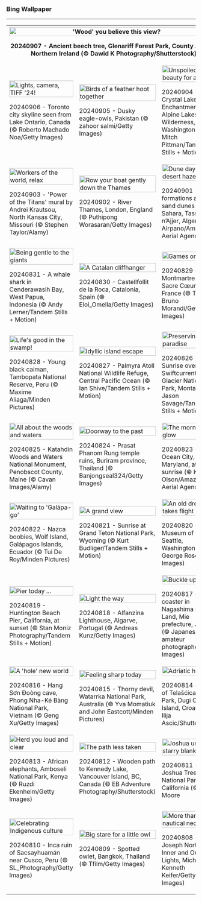 <h3>
 Bing Wallpaper
</h3>
<hr/>
<table>
<tr>
<th colspan="3">
<img alt="'Wood' you believe this view?" src="https://www.bing.com/th?id=OHR.GlenariffPark_EN-US3914128007_UHD.jpg&amp;rf=LaDigue_UHD.jpg&amp;pid=hp&amp;w=3840&amp;h=2160&amp;rs=1&amp;c=4" width="100%"/><p>20240907 - Ancient beech tree, Glenariff Forest Park, County Antrim, Northern Ireland (© Dawid K Photography/Shutterstock)</p></th>
</tr>
<tr>
<td><img alt="Lights, camera, TIFF '24!" src="https://www.bing.com/th?id=OHR.TIFF2024_EN-US9586964456_UHD.jpg&amp;rf=LaDigue_UHD.jpg&amp;pid=hp&amp;w=3840&amp;h=2160&amp;rs=1&amp;c=4" width="100%"/><p>20240906 - Toronto city skyline seen from Lake Ontario, Canada (© Roberto Machado Noa/Getty Images)</p></td>
<td><img alt="Birds of a feather hoot together" src="https://www.bing.com/th?id=OHR.DuskyOwls_EN-US9845705930_UHD.jpg&amp;rf=LaDigue_UHD.jpg&amp;pid=hp&amp;w=3840&amp;h=2160&amp;rs=1&amp;c=4" width="100%"/><p>20240905 - Dusky eagle-owls, Pakistan (© zahoor salmi/Getty Images)</p></td>
<td><img alt="Unspoiled beauty for all" src="https://www.bing.com/th?id=OHR.AlpineLakes_EN-US9676616320_UHD.jpg&amp;rf=LaDigue_UHD.jpg&amp;pid=hp&amp;w=3840&amp;h=2160&amp;rs=1&amp;c=4" width="100%"/><p>20240904 - Crystal Lake in the Enchantments, Alpine Lakes Wilderness, Washington (© Mitch Pittman/Tandem Stills + Motion)</p></td>
</tr>
<tr>
<td><img alt="Workers of the world, relax" src="https://www.bing.com/th?id=OHR.KansasMural_EN-US9504361321_UHD.jpg&amp;rf=LaDigue_UHD.jpg&amp;pid=hp&amp;w=3840&amp;h=2160&amp;rs=1&amp;c=4" width="100%"/><p>20240903 - 'Power of the Titans' mural by Andrei Krautsou, North Kansas City, Missouri (© Stephen Taylor/Alamy)</p></td>
<td><img alt="Row your boat gently down the Thames" src="https://www.bing.com/th?id=OHR.ThamesLondon_EN-US9385705885_UHD.jpg&amp;rf=LaDigue_UHD.jpg&amp;pid=hp&amp;w=3840&amp;h=2160&amp;rs=1&amp;c=4" width="100%"/><p>20240902 - River Thames, London, England (© Puthipong Worasaran/Getty Images)</p></td>
<td><img alt="Dune days and desert haze" src="https://www.bing.com/th?id=OHR.DjanetAlgeria_EN-US9175224323_UHD.jpg&amp;rf=LaDigue_UHD.jpg&amp;pid=hp&amp;w=3840&amp;h=2160&amp;rs=1&amp;c=4" width="100%"/><p>20240901 - Rock formations and sand dunes in the Sahara, Tassili n’Ajjer, Algeria (© Airpano/Amazing Aerial Agency)</p></td>
</tr>
<tr>
<td><img alt="Being gentle to the giants" src="https://www.bing.com/th?id=OHR.WhaleSharkDay_EN-US8979838463_UHD.jpg&amp;rf=LaDigue_UHD.jpg&amp;pid=hp&amp;w=3840&amp;h=2160&amp;rs=1&amp;c=4" width="100%"/><p>20240831 - A whale shark in Cenderawasih Bay, West Papua, Indonesia (© Andy Lerner/Tandem Stills + Motion)</p></td>
<td><img alt="A Catalan cliffhanger" src="https://www.bing.com/th?id=OHR.CastellfollitSpain_EN-US8880313790_UHD.jpg&amp;rf=LaDigue_UHD.jpg&amp;pid=hp&amp;w=3840&amp;h=2160&amp;rs=1&amp;c=4" width="100%"/><p>20240830 - Castellfollit de la Roca, Catalonia, Spain (© Eloi_Omella/Getty Images)</p></td>
<td><img alt="Games on" src="https://www.bing.com/th?id=OHR.ParalympicsParis_EN-US0355511969_UHD.jpg&amp;rf=LaDigue_UHD.jpg&amp;pid=hp&amp;w=3840&amp;h=2160&amp;rs=1&amp;c=4" width="100%"/><p>20240829 - Montmartre and Sacre Cœur, Paris, France (© Tuul &amp; Bruno Morandi/Getty Images)</p></td>
</tr>
<tr>
<td><img alt="Life's good in the swamp!" src="https://www.bing.com/th?id=OHR.YoungCaiman_EN-US8572688559_UHD.jpg&amp;rf=LaDigue_UHD.jpg&amp;pid=hp&amp;w=3840&amp;h=2160&amp;rs=1&amp;c=4" width="100%"/><p>20240828 - Young black caiman, Tambopata National Reserve, Peru (© Maxime Aliaga/Minden Pictures)</p></td>
<td><img alt="Idyllic island escape" src="https://www.bing.com/th?id=OHR.PalmyraAtoll_EN-US8399787979_UHD.jpg&amp;rf=LaDigue_UHD.jpg&amp;pid=hp&amp;w=3840&amp;h=2160&amp;rs=1&amp;c=4" width="100%"/><p>20240827 - Palmyra Atoll National Wildlife Refuge, Central Pacific Ocean (© Ian Shive/Tandem Stills + Motion)</p></td>
<td><img alt="Preserving paradise" src="https://www.bing.com/th?id=OHR.SwiftcurrentLake_EN-US8272209593_UHD.jpg&amp;rf=LaDigue_UHD.jpg&amp;pid=hp&amp;w=3840&amp;h=2160&amp;rs=1&amp;c=4" width="100%"/><p>20240826 - Sunrise over Swiftcurrent Lake, Glacier National Park, Montana (© Jason Savage/Tandem Stills + Motion)</p></td>
</tr>
<tr><td><img alt="All about the woods and waters" src="https://www.bing.com/th?id=OHR.KatahdinWoods_EN-US8182768375_UHD.jpg&amp;rf=LaDigue_UHD.jpg&amp;pid=hp&amp;w=3840&amp;h=2160&amp;rs=1&amp;c=4" width="100%"/><p>20240825 - Katahdin Woods and Waters National Monument, Penobscot County, Maine (© Cavan Images/Alamy)</p></td><td><img alt="Doorway to the past" src="https://www.bing.com/th?id=OHR.PrasatPhanom_EN-US7990643175_UHD.jpg&amp;rf=LaDigue_UHD.jpg&amp;pid=hp&amp;w=3840&amp;h=2160&amp;rs=1&amp;c=4" width="100%"/><p>20240824 - Prasat Phanom Rung temple ruins, Buriram province, Thailand (© Banjongseal324/Getty Images)</p></td><td><img alt="The morning glow" src="https://www.bing.com/th?id=OHR.OceanCityMD_EN-US1389904046_UHD.jpg&amp;rf=LaDigue_UHD.jpg&amp;pid=hp&amp;w=3840&amp;h=2160&amp;rs=1&amp;c=4" width="100%"/><p>20240823 - Ocean City, Maryland, at sunrise (© Kevin Olson/Amazing Aerial Agency)</p></td></tr><tr><td><img alt="Waiting to 'Galápa-go'" src="https://www.bing.com/th?id=OHR.NazcaBooby_EN-US0971401791_UHD.jpg&amp;rf=LaDigue_UHD.jpg&amp;pid=hp&amp;w=3840&amp;h=2160&amp;rs=1&amp;c=4" width="100%"/><p>20240822 - Nazca boobies, Wolf Island, Galápagos Islands, Ecuador (© Tui De Roy/Minden Pictures)</p></td><td><img alt="A grand view" src="https://www.bing.com/th?id=OHR.TetonSunrise_EN-US0849252457_UHD.jpg&amp;rf=LaDigue_UHD.jpg&amp;pid=hp&amp;w=3840&amp;h=2160&amp;rs=1&amp;c=4" width="100%"/><p>20240821 - Sunrise at Grand Teton National Park, Wyoming (© Kurt Budliger/Tandem Stills + Motion)</p></td><td><img alt="An old dream takes flight" src="https://www.bing.com/th?id=OHR.FlightMuseum_EN-US0151236175_UHD.jpg&amp;rf=LaDigue_UHD.jpg&amp;pid=hp&amp;w=3840&amp;h=2160&amp;rs=1&amp;c=4" width="100%"/><p>20240820 - Museum of Flight, Seattle, Washington (© George Rose/Getty Images)</p></td></tr><tr><td><img alt="Pier today ..." src="https://www.bing.com/th?id=OHR.HuntingtonBeach_EN-US9892577517_UHD.jpg&amp;rf=LaDigue_UHD.jpg&amp;pid=hp&amp;w=3840&amp;h=2160&amp;rs=1&amp;c=4" width="100%"/><p>20240819 - Huntington Beach Pier, California, at sunset (© Stan Moniz Photography/Tandem Stills + Motion)</p></td><td><img alt="Light the way" src="https://www.bing.com/th?id=OHR.AlfanzinaLighthouse_EN-US9545750672_UHD.jpg&amp;rf=LaDigue_UHD.jpg&amp;pid=hp&amp;w=3840&amp;h=2160&amp;rs=1&amp;c=4" width="100%"/><p>20240818 - Alfanzina Lighthouse, Algarve, Portugal (© Andreas Kunz/Getty Images)</p></td><td><img alt="Buckle up!" src="https://www.bing.com/th?id=OHR.JapanRollerCoaster_EN-US9463845683_UHD.jpg&amp;rf=LaDigue_UHD.jpg&amp;pid=hp&amp;w=3840&amp;h=2160&amp;rs=1&amp;c=4" width="100%"/><p>20240817 - Roller coaster in Nagashima Spa Land, Mie prefecture, Japan (© Japanese amateur photographer/Getty Images)</p></td></tr><tr><td><img alt="A 'hole' new world" src="https://www.bing.com/th?id=OHR.HangCave_EN-US9374263509_UHD.jpg&amp;rf=LaDigue_UHD.jpg&amp;pid=hp&amp;w=3840&amp;h=2160&amp;rs=1&amp;c=4" width="100%"/><p>20240816 - Hang Sơn Đoòng cave, Phong Nha-Kẻ Bàng National Park, Vietnam (© Geng Xu/Getty Images)</p></td><td><img alt="Feeling sharp today" src="https://www.bing.com/th?id=OHR.WatarrkaLizard_EN-US2106702347_UHD.jpg&amp;rf=LaDigue_UHD.jpg&amp;pid=hp&amp;w=3840&amp;h=2160&amp;rs=1&amp;c=4" width="100%"/><p>20240815 - Thorny devil, Watarrka National Park, Australia (© Yva Momatiuk and John Eastcott/Minden Pictures)</p></td><td><img alt="Adriatic heights" src="https://www.bing.com/th?id=OHR.DugiOtokCroatia_EN-US1981524043_UHD.jpg&amp;rf=LaDigue_UHD.jpg&amp;pid=hp&amp;w=3840&amp;h=2160&amp;rs=1&amp;c=4" width="100%"/><p>20240814 - Cliffs of Telašćica Nature Park, Dugi Otok Island, Croatia (© Ilija Ascic/Shutterstock)</p></td></tr><tr><td><img alt="Herd you loud and clear" src="https://www.bing.com/th?id=OHR.ElephantsAmboseli_EN-US1913542949_UHD.jpg&amp;rf=LaDigue_UHD.jpg&amp;pid=hp&amp;w=3840&amp;h=2160&amp;rs=1&amp;c=4" width="100%"/><p>20240813 - African elephants, Amboseli National Park, Kenya (© Ruzdi Ekenheim/Getty Images)</p></td><td><img alt="The path less taken" src="https://www.bing.com/th?id=OHR.TofinoVancouver_EN-US1466348668_UHD.jpg&amp;rf=LaDigue_UHD.jpg&amp;pid=hp&amp;w=3840&amp;h=2160&amp;rs=1&amp;c=4" width="100%"/><p>20240812 - Wooden path to Kennedy Lake, Vancouver Island, BC, Canada (© EB Adventure Photography/Shutterstock)</p></td><td><img alt="Joshua under a starry blanket" src="https://www.bing.com/th?id=OHR.JoshuaTreeNP_EN-US1399159741_UHD.jpg&amp;rf=LaDigue_UHD.jpg&amp;pid=hp&amp;w=3840&amp;h=2160&amp;rs=1&amp;c=4" width="100%"/><p>20240811 - Joshua Tree National Park, California (© Chris Moore</p></td></tr><tr><td><img alt="Celebrating Indigenous culture" src="https://www.bing.com/th?id=OHR.IncaRuinPeru_EN-US1209778539_UHD.jpg&amp;rf=LaDigue_UHD.jpg&amp;pid=hp&amp;w=3840&amp;h=2160&amp;rs=1&amp;c=4" width="100%"/><p>20240810 - Inca ruin of Sacsayhuamán near Cusco, Peru (© SL_Photography/Getty Images)</p></td><td><img alt="Big stare for a little owl" src="https://www.bing.com/th?id=OHR.SpottedOwlet_EN-US7339417169_UHD.jpg&amp;rf=LaDigue_UHD.jpg&amp;pid=hp&amp;w=3840&amp;h=2160&amp;rs=1&amp;c=4" width="100%"/><p>20240809 - Spotted owlet, Bangkok, Thailand (© Tfilm/Getty Images)</p></td><td><img alt="More than nautical necessity" src="https://www.bing.com/th?id=OHR.MichiganLighthouse_EN-US2082743301_UHD.jpg&amp;rf=LaDigue_UHD.jpg&amp;pid=hp&amp;w=3840&amp;h=2160&amp;rs=1&amp;c=4" width="100%"/><p>20240808 - St. Joseph North Pier Inner and Outer Lights, Michigan (© Kenneth Keifer/Getty Images)</p></td></tr></table>
